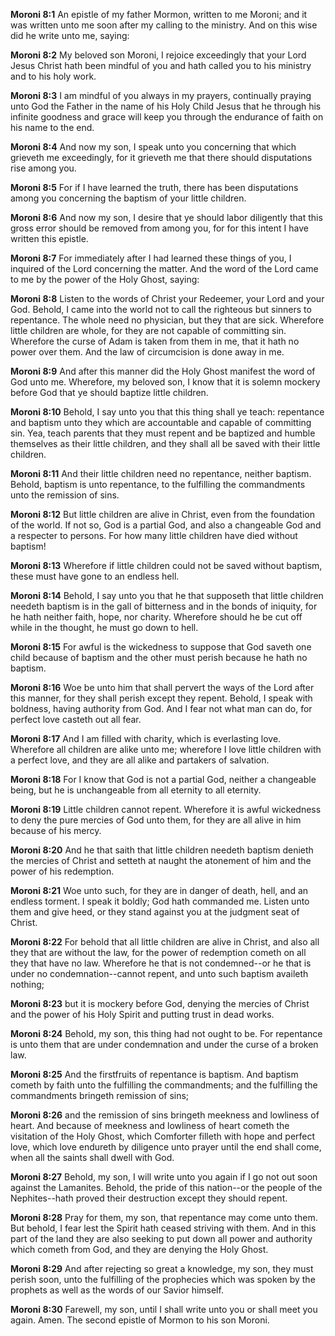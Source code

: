 **Moroni 8:1** An epistle of my father Mormon, written to me Moroni; and it was written unto me soon after my calling to the ministry. And on this wise did he write unto me, saying:

**Moroni 8:2** My beloved son Moroni, I rejoice exceedingly that your Lord Jesus Christ hath been mindful of you and hath called you to his ministry and to his holy work.

**Moroni 8:3** I am mindful of you always in my prayers, continually praying unto God the Father in the name of his Holy Child Jesus that he through his infinite goodness and grace will keep you through the endurance of faith on his name to the end.

**Moroni 8:4** And now my son, I speak unto you concerning that which grieveth me exceedingly, for it grieveth me that there should disputations rise among you.

**Moroni 8:5** For if I have learned the truth, there has been disputations among you concerning the baptism of your little children.

**Moroni 8:6** And now my son, I desire that ye should labor diligently that this gross error should be removed from among you, for for this intent I have written this epistle.

**Moroni 8:7** For immediately after I had learned these things of you, I inquired of the Lord concerning the matter. And the word of the Lord came to me by the power of the Holy Ghost, saying:

**Moroni 8:8** Listen to the words of Christ your Redeemer, your Lord and your God. Behold, I came into the world not to call the righteous but sinners to repentance. The whole need no physician, but they that are sick. Wherefore little children are whole, for they are not capable of committing sin. Wherefore the curse of Adam is taken from them in me, that it hath no power over them. And the law of circumcision is done away in me.

**Moroni 8:9** And after this manner did the Holy Ghost manifest the word of God unto me. Wherefore, my beloved son, I know that it is solemn mockery before God that ye should baptize little children.

**Moroni 8:10** Behold, I say unto you that this thing shall ye teach: repentance and baptism unto they which are accountable and capable of committing sin. Yea, teach parents that they must repent and be baptized and humble themselves as their little children, and they shall all be saved with their little children.

**Moroni 8:11** And their little children need no repentance, neither baptism. Behold, baptism is unto repentance, to the fulfilling the commandments unto the remission of sins.

**Moroni 8:12** But little children are alive in Christ, even from the foundation of the world. If not so, God is a partial God, and also a changeable God and a respecter to persons. For how many little children have died without baptism!

**Moroni 8:13** Wherefore if little children could not be saved without baptism, these must have gone to an endless hell.

**Moroni 8:14** Behold, I say unto you that he that supposeth that little children needeth baptism is in the gall of bitterness and in the bonds of iniquity, for he hath neither faith, hope, nor charity. Wherefore should he be cut off while in the thought, he must go down to hell.

**Moroni 8:15** For awful is the wickedness to suppose that God saveth one child because of baptism and the other must perish because he hath no baptism.

**Moroni 8:16** Woe be unto him that shall pervert the ways of the Lord after this manner, for they shall perish except they repent. Behold, I speak with boldness, having authority from God. And I fear not what man can do, for perfect love casteth out all fear.

**Moroni 8:17** And I am filled with charity, which is everlasting love. Wherefore all children are alike unto me; wherefore I love little children with a perfect love, and they are all alike and partakers of salvation.

**Moroni 8:18** For I know that God is not a partial God, neither a changeable being, but he is unchangeable from all eternity to all eternity.

**Moroni 8:19** Little children cannot repent. Wherefore it is awful wickedness to deny the pure mercies of God unto them, for they are all alive in him because of his mercy.

**Moroni 8:20** And he that saith that little children needeth baptism denieth the mercies of Christ and setteth at naught the atonement of him and the power of his redemption.

**Moroni 8:21** Woe unto such, for they are in danger of death, hell, and an endless torment. I speak it boldly; God hath commanded me. Listen unto them and give heed, or they stand against you at the judgment seat of Christ.

**Moroni 8:22** For behold that all little children are alive in Christ, and also all they that are without the law, for the power of redemption cometh on all they that have no law. Wherefore he that is not condemned--or he that is under no condemnation--cannot repent, and unto such baptism availeth nothing;

**Moroni 8:23** but it is mockery before God, denying the mercies of Christ and the power of his Holy Spirit and putting trust in dead works.

**Moroni 8:24** Behold, my son, this thing had not ought to be. For repentance is unto them that are under condemnation and under the curse of a broken law.

**Moroni 8:25** And the firstfruits of repentance is baptism. And baptism cometh by faith unto the fulfilling the commandments; and the fulfilling the commandments bringeth remission of sins;

**Moroni 8:26** and the remission of sins bringeth meekness and lowliness of heart. And because of meekness and lowliness of heart cometh the visitation of the Holy Ghost, which Comforter filleth with hope and perfect love, which love endureth by diligence unto prayer until the end shall come, when all the saints shall dwell with God.

**Moroni 8:27** Behold, my son, I will write unto you again if I go not out soon against the Lamanites. Behold, the pride of this nation--or the people of the Nephites--hath proved their destruction except they should repent.

**Moroni 8:28** Pray for them, my son, that repentance may come unto them. But behold, I fear lest the Spirit hath ceased striving with them. And in this part of the land they are also seeking to put down all power and authority which cometh from God, and they are denying the Holy Ghost.

**Moroni 8:29** And after rejecting so great a knowledge, my son, they must perish soon, unto the fulfilling of the prophecies which was spoken by the prophets as well as the words of our Savior himself.

**Moroni 8:30** Farewell, my son, until I shall write unto you or shall meet you again. Amen. The second epistle of Mormon to his son Moroni.

